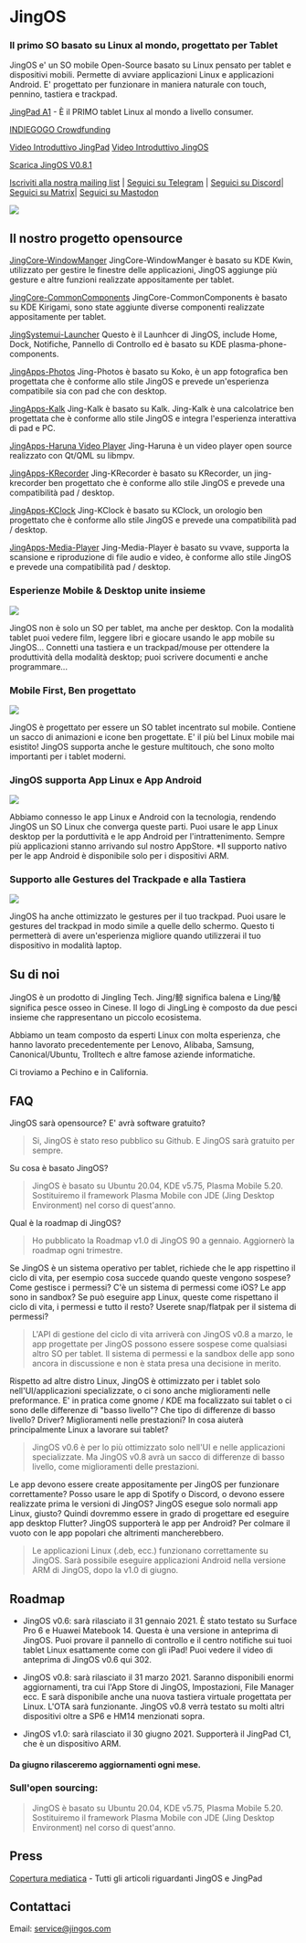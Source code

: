 # JingOS
### Il primo SO basato su Linux al mondo, progettato per Tablet

JingOS e' un SO mobile Open-Source basato su Linux 
pensato per tablet e dispositivi mobili. 
Permette di avviare applicazioni Linux e applicazioni Android.
E' progettato per funzionare in maniera naturale con touch, pennino, tastiera e trackpad.

[JingPad A1](https://en.jingos.com/jingpad-a1/) - È il PRIMO tablet Linux al mondo a livello consumer.

[INDIEGOGO Crowdfunding](https://www.indiegogo.com/projects/jingpad-world-s-first-linux-based-tablet/coming_soon/x/26085983)

[Video Introduttivo JingPad](https://www.youtube.com/watch?v=rZugAfhWkPA)
[Video Introduttivo JingOS](https://www.youtube.com/watch?v=3E0ADUIiFzA)

[Scarica JingOS V0.8.1](https://hk.mikecrm.com/N0wgIm4)

[Iscriviti alla nostra mailing list](http://hk.mikecrm.com/pg5E05S) | 
[Seguici su Telegram](https://t.me/JingOS_Linux) | 
[Seguici su Discord](https://discord.gg/xEwDGW7RnJ)|
[Seguici su Matrix](https://matrix.to/#/#jingos:matrix.org)|
[Seguici su Mastodon](https://mastodon.social/@jingos_official)

![](https://en-cdn.jingos.com/wp-content/uploads/brizy/143/assets/images/iW=667&iH=438&oX=0&oY=2&cW=667&cH=435/Lark20201228-151833.png)

## Il nostro progetto opensource
  [JingCore-WindowManger](https://github.com/JingOS-team/jing-kwin)
  JingCore-WindowManger è basato su KDE Kwin, utilizzato per gestire le finestre delle applicazioni, JingOS aggiunge più gesture e altre funzioni realizzate appositamente per tablet. 

  [JingCore-CommonComponents](https://github.com/JingOS-team/jing-kirigami)
  JingCore-CommonComponents è basato su KDE Kirigami, sono state aggiunte diverse componenti realizzate appositamente per tablet.
  
  [JingSystemui-Launcher](https://github.com/JingOS-team/jing-plasma-phone-components)
  Questo è il Launhcer di JingOS, include Home, Dock, Notifiche, Pannello di Controllo ed è basato su KDE plasma-phone-components.

  [JingApps-Photos](https://www.youtube.com/watch?v=3E0ADUIiFzA)
  Jing-Photos è basato su Koko, è un app fotografica ben progettata che è conforme allo stile JingOS e prevede un'esperienza compatibile sia con pad che con desktop.
  
  [JingApps-Kalk](https://github.com/JingOS-team/jing-kalk)
  Jing-Kalk è basato su Kalk. Jing-Kalk è una calcolatrice ben progettata che è conforme allo stile JingOS e integra l'esperienza interattiva di pad e PC. 
  
  [JingApps-Haruna Video Player](https://github.com/JingOS-team/jing-haruna)
  Jing-Haruna è un video player open source realizzato con Qt/QML su libmpv.

  [JingApps-KRecorder](https://github.com/JingOS-team/jing-krecorder)
  Jing-KRecorder è basato su KRecorder, un jing-krecorder ben progettato che è conforme allo stile JingOS e prevede una compatibilità pad / desktop. 

  [JingApps-KClock](https://github.com/JingOS-team/jing-kclock)
  Jing-KClock è basato su KClock, un orologio ben progettato che è conforme allo stile JingOS e prevede una compatibilità pad / desktop. 

  [JingApps-Media-Player](https://github.com/JingOS-team/jing-media-player)
  Jing-Media-Player è basato su vvave, supporta la scansione e riproduzione di file audio e video, è conforme allo stile JingOS e prevede una compatibilità pad / desktop. 

### Esperienze Mobile & Desktop unite insieme
![](https://en-cdn.jingos.com/wp-content/uploads/brizy/3730/assets/images/iW=2006&iH=1254&oX=0&oY=0&cW=2006&cH=1254/os-2@2x.jpg)

JingOS non è solo un SO per tablet, ma anche per desktop.
Con la modalità tablet puoi vedere film, leggere libri e giocare usando le app mobile su JingOS...
Connetti una tastiera e un trackpad/mouse per ottendere la produttività della modalità desktop; puoi scrivere documenti e anche programmare...

### Mobile First, Ben progettato
![](https://en-cdn.jingos.com/wp-content/uploads/brizy/3730/assets/images/iW=2212&iH=1552&oX=0&oY=0&cW=2212&cH=1552/os-4@2x.jpg)

JingOS è progettato per essere un SO tablet incentrato sul mobile.
Contiene un sacco di animazioni e icone ben progettate.
E' il più bel Linux mobile mai esistito!
JingOS supporta anche le gesture multitouch, che sono molto importanti per i tablet moderni.


### JingOS supporta App Linux e App Android
![](https://en-cdn.jingos.com/wp-content/uploads/brizy/3730/assets/images/iW=2280&iH=820&oX=0&oY=0&cW=2280&cH=820/a1-10@2x.jpg)

Abbiamo connesso le app Linux e Android con la tecnologia, rendendo JingOS un SO Linux che converga queste parti.
Puoi usare le app Linux desktop per la porduttività e le app Android per l'intrattenimento.
Sempre più applicazioni stanno arrivando sul nostro AppStore.
*Il supporto nativo per le app Android è disponibile solo per i dispositivi ARM.


### Supporto alle Gestures del Trackpade e alla Tastiera
![](https://en-cdn.jingos.com/wp-content/uploads/2021/01/05-2.gif)

JingOS ha anche ottimizzato le gestures per il tuo trackpad.
Puoi usare le gestures del trackpad in modo simile a quelle dello schermo.
Questo ti permetterà di avere un'esperienza migliore quando utilizzerai il tuo dispositivo in modalità laptop.


## Su di noi
  JingOS è un prodotto di Jingling Tech. Jing/鲸 significa balena e Ling/鲮 significa pesce osseo in Cinese. Il logo di JingLing è composto da due pesci insieme che rappresentano un piccolo ecosistema.
 
  Abbiamo un team composto da esperti Linux con molta esperienza, che hanno lavorato precedentemente per Lenovo, Alibaba, Samsung,
  Canonical/Ubuntu, Trolltech e altre famose aziende informatiche.

  Ci troviamo a Pechino e in California.

## FAQ

   JingOS sarà opensource? E' avrà software gratuito?

  > Si, JingOS è stato reso pubblico su Github. E JingOS sarà gratuito per sempre.

  Su cosa è basato JingOS?

  > JingOS è basato su Ubuntu 20.04, KDE v5.75, Plasma Mobile 5.20. Sostituiremo il framework Plasma Mobile con JDE (Jing Desktop Environment) nel corso di quest'anno.

  Qual è la roadmap di JingOS?

  > Ho pubblicato la Roadmap v1.0 di JingOS 90 a gennaio. Aggiornerò la roadmap ogni trimestre.

  Se JingOS è un sistema operativo per tablet, richiede che le app rispettino il ciclo di vita, per esempio cosa succede quando queste vengono sospese? Come gestisce i permessi? C'è un sistema di permessi come iOS? Le app sono in sandbox? Se può eseguire app Linux, queste come rispettano il ciclo di vita, i permessi e tutto il resto? Userete snap/flatpak per il sistema di permessi?

  > L'API di gestione del ciclo di vita arriverà con JingOS v0.8 a marzo, le app progettate per JingOS possono essere sospese come qualsiasi altro SO per tablet. Il sistema di permessi e la sandbox delle app sono ancora in discussione e non è stata presa una decisione in merito.

  Rispetto ad altre distro Linux, JingOS è ottimizzato per i tablet solo nell'UI/applicazioni specializzate, o ci sono anche miglioramenti nelle preformance. E' in pratica come gnome / KDE ma focalizzato sui tablet o ci sono delle differenze di "basso livello"? Che tipo di differenze di basso livello? Driver? Miglioramenti nelle prestazioni? In cosa aiuterà principalmente Linux a lavorare sui tablet?

  > JingOS v0.6 è per lo più ottimizzato solo nell'UI e nelle applicazioni specializzate. Ma JingOS v0.8 avrà un sacco di differenze di basso livello, come miglioramenti delle prestazioni.

  Le app devono essere create appositamente per JingOS per funzionare correttamente? Posso usare le app di Spotify o Discord, o devono essere realizzate prima le versioni di JingOS? JingOS esegue solo normali app Linux, giusto? Quindi dovremmo essere in grado di progettare ed eseguire app desktop Flutter? JingOS supporterà le app per Android? Per colmare il vuoto con le app popolari che altrimenti mancherebbero.

  > Le applicazioni Linux (.deb, ecc.) funzionano correttamente su JingOS. Sarà possibile eseguire applicazioni Android nella versione ARM di JingOS, dopo la v1.0 di giugno.

## Roadmap
  * JingOS v0.6: sarà rilasciato il 31 gennaio 2021. È stato testato su Surface Pro 6 e Huawei Matebook 14. Questa è una versione in anteprima di JingOS. Puoi provare il pannello di controllo e il centro notifiche sui tuoi tablet Linux esattamente come con gli iPad! Puoi vedere il video di anteprima di JingOS v0.6 qui 302.

  * JingOS v0.8: sarà rilasciato il 31 marzo 2021. Saranno disponibili enormi aggiornamenti, tra cui l'App Store di JingOS, Impostazioni, File Manager ecc. E sarà disponibile anche una nuova tastiera virtuale progettata per Linux. L'OTA sarà funzionante. JingOS v0.8 verrà testato su molti altri dispositivi oltre a SP6 e HM14 menzionati sopra.

  * JingOS v1.0: sarà rilasciato il 30 giugno 2021. Supporterà il JingPad C1, che è un dispositivo ARM.

  #### Da giugno rilasceremo aggiornamenti ogni mese.

  ### Sull'open sourcing:

  > JingOS è basato su Ubuntu 20.04, KDE v5.75, Plasma Mobile 5.20. Sostituiremo il framework Plasma Mobile con JDE (Jing Desktop Environment) nel corso di quest'anno.


## Press

[Copertura mediatica](https://jingos.feishu.cn/sheets/shtcnTr6q3mmLsQyTSg99KRVMGc) - Tutti gli articoli riguardanti JingOS e JingPad


## Contattaci

Email: service@jingos.com

